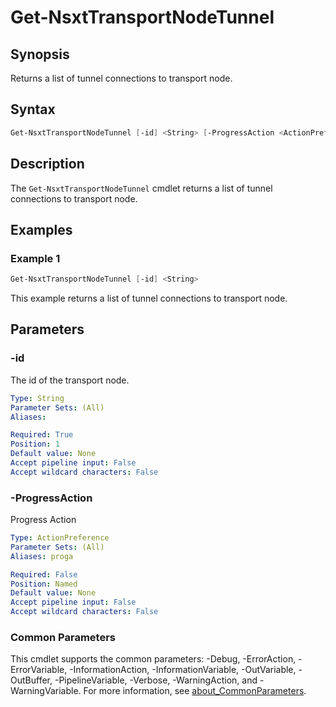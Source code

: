 # Get-NsxtTransportNodeTunnel

## Synopsis

Returns a list of tunnel connections to transport node.

## Syntax

```powershell
Get-NsxtTransportNodeTunnel [-id] <String> [-ProgressAction <ActionPreference>] [<CommonParameters>]
```

## Description

The `Get-NsxtTransportNodeTunnel` cmdlet returns a list of tunnel connections to transport node.

## Examples

### Example 1

```powershell
Get-NsxtTransportNodeTunnel [-id] <String> 
```

This example returns a list of tunnel connections to transport node.

## Parameters

### -id

The id of the transport node.

```yaml
Type: String
Parameter Sets: (All)
Aliases:

Required: True
Position: 1
Default value: None
Accept pipeline input: False
Accept wildcard characters: False
```

### -ProgressAction

Progress Action

```yaml
Type: ActionPreference
Parameter Sets: (All)
Aliases: proga

Required: False
Position: Named
Default value: None
Accept pipeline input: False
Accept wildcard characters: False
```

### Common Parameters

This cmdlet supports the common parameters: -Debug, -ErrorAction, -ErrorVariable, -InformationAction, -InformationVariable, -OutVariable, -OutBuffer, -PipelineVariable, -Verbose, -WarningAction, and -WarningVariable. For more information, see [about_CommonParameters](http://go.microsoft.com/fwlink/?LinkID=113216).
